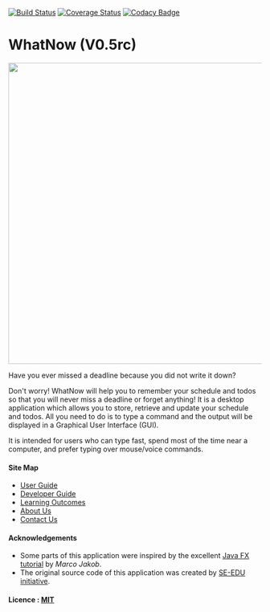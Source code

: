 [![Build Status](https://travis-ci.org/CS2103AUG2016-W15-C4/main.svg?branch=master)](https://travis-ci.org/CS2103AUG2016-W15-C4/main)
[![Coverage Status](https://coveralls.io/repos/github/CS2103AUG2016-W15-C4/main/badge.svg?branch=master)](https://coveralls.io/github/CS2103AUG2016-W15-C4/main?branch=master)
[![Codacy Badge](https://api.codacy.com/project/badge/Grade/52e16deff87a4a03883d696d8bff5158)](https://www.codacy.com/app/verbena_94/main?utm_source=github.com&amp;utm_medium=referral&amp;utm_content=CS2103AUG2016-W15-C4/main&amp;utm_campaign=Badge_Grade)

# WhatNow (V0.5rc)

<img src="C:\Users\lim\Documents\main\docs\images\UI_Actual\initialDisplay.PNG" width="600"><br>

Have you ever missed a deadline because you did not write it down?

Don't worry! WhatNow will help you to remember your schedule and todos so that you will never miss a deadline or forget anything! It is a desktop application which allows you to store, retrieve and update your schedule and todos. All you need to do is to type a command and the output will be displayed in a Graphical User Interface (GUI).

It is intended for users who can type fast, spend most of the time near a computer, and prefer typing over mouse/voice commands.

  
#### Site Map
* [User Guide](docs/UserGuide.md) 
* [Developer Guide](docs/DeveloperGuide.md) 
* [Learning Outcomes](docs/LearningOutcomes.md) 
* [About Us](docs/AboutUs.md)
* [Contact Us](docs/ContactUs.md)


#### Acknowledgements

* Some parts of this application were inspired by the excellent 
  [Java FX tutorial](http://code.makery.ch/library/javafx-8-tutorial/) by *Marco Jakob*. 
* The original source code of this application was created by [SE-EDU initiative](https://github.com/se-edu/). 

#### Licence : [MIT](LICENSE)


